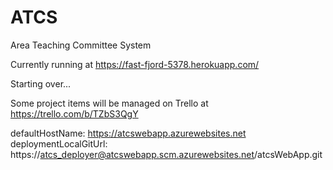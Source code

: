 # ATCS
Area Teaching Committee System

Currently running at https://fast-fjord-5378.herokuapp.com/

Starting over...

Some project items will be managed on Trello at https://trello.com/b/TZbS3QgY

defaultHostName: https://atcswebapp.azurewebsites.net
deploymentLocalGitUrl: https://atcs_deployer@atcswebapp.scm.azurewebsites.net/atcsWebApp.git

